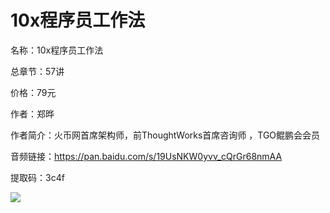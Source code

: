 # 10x程序员工作法

名称：10x程序员工作法

总章节：57讲

价格：79元

作者：郑晔

作者简介：火币网首席架构师，前ThoughtWorks首席咨询师 ，TGO鲲鹏会会员

音频链接：https://pan.baidu.com/s/19UsNKW0yvv_cQrGr68nmAA

提取码：3c4f

![](https://static001.geekbang.org/resource/image/76/d3/76fab58c11c5d4a616d5f590899969d3.jpg)

